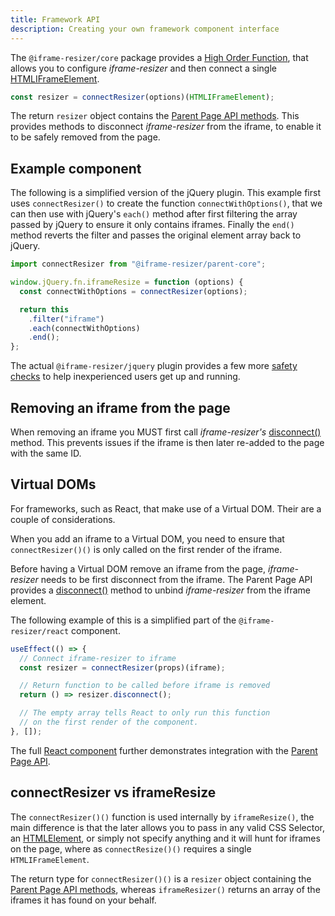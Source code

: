 ```yaml
---
title: Framework API
description: Creating your own framework component interface
---
```


The `@iframe-resizer/core` package provides a [High Order Function](https://eloquentjavascript.net/05_higher_order.html), that allows you to configure _iframe-resizer_ and then connect a single [HTMLIFrameElement](https://developer.mozilla.org/en-US/docs/Web/API/HTMLIFrameElement).

```js
const resizer = connectResizer(options)(HTMLIFrameElement);
```

The return `resizer` object contains the [Parent Page API methods](/api/parent/#methods). This provides methods to disconnect _iframe-resizer_ from the iframe, to enable it to be safely removed from the page.

## Example component

The following is a simplified version of the jQuery plugin. This example first uses `connectResizer()` to create the function `connectWithOptions()`, that we can then use with jQuery's `each()` method after first filtering the array passed by jQuery to ensure it only contains iframes. Finally the `end()` method reverts the filter and passes the original element array back to jQuery.

<!-- prettier-ignore-start -->
```js
import connectResizer from "@iframe-resizer/parent-core";

window.jQuery.fn.iframeResize = function (options) {
  const connectWithOptions = connectResizer(options);

  return this
    .filter("iframe")
    .each(connectWithOptions)
    .end();
};
```
<!-- prettier-ignore-end -->

The actual `@iframe-resizer/jquery` plugin provides a few more [safety checks](https://github.com/davidjbradshaw/iframe-resizer/blob/master/packages/jquery/plugin.js) to help inexperienced users get up and running.

## Removing an iframe from the page

When removing an iframe you MUST first call _iframe-resizer's_ [disconnect()](/api/parent/#disconnect) method. This prevents issues if the iframe is then later re-added to the page with the same ID.

## Virtual DOMs

For frameworks, such as React, that make use of a Virtual DOM. Their are a couple of considerations.

When you add an iframe to a Virtual DOM, you need to ensure that `connectResizer()()` is only called on the first render of the iframe.

Before having a Virtual DOM remove an iframe from the page, _iframe-resizer_ needs to be first disconnect from the iframe. The Parent Page API provides a [disconnect()](/api/parent/#disconnect) method to unbind _iframe-resizer_ from the iframe element.

The following example of this is a simplified part of the `@iframe-resizer/react` component.

```js
useEffect(() => {
  // Connect iframe-resizer to iframe
  const resizer = connectResizer(props)(iframe);

  // Return function to be called before iframe is removed
  return () => resizer.disconnect();

  // The empty array tells React to only run this function
  // on the first render of the component.
}, []);
```

The full [React component](https://github.com/davidjbradshaw/iframe-resizer/blob/master/packages/react/index.jsx) further demonstrates integration with the [Parent Page API](/api/parent/).

## connectResizer vs iframeResize

The `connectResizer()()` function is used internally by `iframeResize()`, the main difference is that the later allows you to pass in any valid CSS Selector, an [HTMLElement](https://developer.mozilla.org/en-US/docs/Web/API/HTMLElement), or simply not specify anything and it will hunt for iframes on the page, where as `connectResize()()` requires a single `HTMLIFrameElement`.

The return type for `connectResizer()()` is a `resizer` object containing the [Parent Page API methods](/api/parent/#methods), whereas `iframeResizer()` returns an array of the iframes it has found on your behalf.
